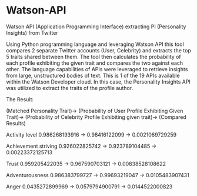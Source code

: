 # Watson-API
Watson API (Application Programming Interface) extracting PI (Personality Insights) from Twitter

Using Python programming language and leveraging Watson API this tool compares 2 separate Twitter accounts (User, Celebrity) and extracts the top 5 traits shared between them. The tool then calculates the probability of each profile exhibiting the given trait and compares the two against each other. The language capabilities of APIs were leveraged to retrieve insights from large, unstructured bodies of text. This is 1 of the 19 APIs available within the Watson Developer cloud. In this case, the Personality Insights API was utilized to extract the traits of the profile author.

The Result:

(Matched Personality Trait)-> (Probability of User Profile Exhibiting Given Trait)-> (Probability of Celebrity Profile Exhibiting given trait)-> (Compared Results)

Activity level 0.986268193916 -> 0.98416122099 -> 0.0021069729259

Achievement striving 0.926022825742 -> 0.923789104485 -> 0.00223372125713

Trust 0.959205422035 -> 0.967590703121 -> 0.00838528108622

Adventurousness 0.986383799727 -> 0.99693219047 -> 0.0105483907431

Anger 0.0435272899969 -> 0.0579794900791 -> 0.0144522000823
